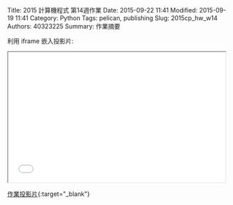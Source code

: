 Title: 2015 計算機程式 第14週作業
Date: 2015-09-22 11:41
Modified: 2015-09-19 11:41
Category: Python
Tags: pelican, publishing
Slug: 2015cp_hw_w14
Authors: 40323225
Summary: 作業摘要


利用 iframe 嵌入投影片:

<iframe src="simplest14.html" width="500" height="300"></iframe>

[作業投影片](simplest14.html){:target="_blank"}
